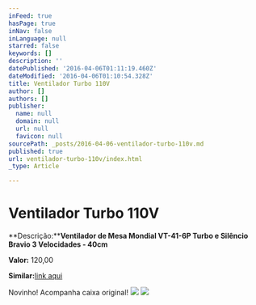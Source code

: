 ```yaml
---
inFeed: true
hasPage: true
inNav: false
inLanguage: null
starred: false
keywords: []
description: ''
datePublished: '2016-04-06T01:11:19.460Z'
dateModified: '2016-04-06T01:10:54.328Z'
title: Ventilador Turbo 110V
author: []
authors: []
publisher:
  name: null
  domain: null
  url: null
  favicon: null
sourcePath: _posts/2016-04-06-ventilador-turbo-110v.md
published: true
url: ventilador-turbo-110v/index.html
_type: Article

---
```

# Ventilador Turbo 110V

**Descrição:****Ventilador de Mesa Mondial VT-41-6P Turbo e Silêncio Bravio 3 Velocidades - 40cm**

**Valor:** 120,00

**Similar:**[link aqui][0]

Novinho! Acompanha caixa original!
![](https://the-grid-user-content.s3-us-west-2.amazonaws.com/6e293a6e-0835-46b3-a075-c2109954ec92.jpg)
![](https://the-grid-user-content.s3-us-west-2.amazonaws.com/f6b8f58b-4d79-4548-bbf3-87f97cb2d87e.jpg)

[0]: http://www.americanas.com.br/produto/121171501/ventilador-de-mesa-mondial-vt-41-6p-turbo-e-silencio-bravio-3-velocidades-40cm